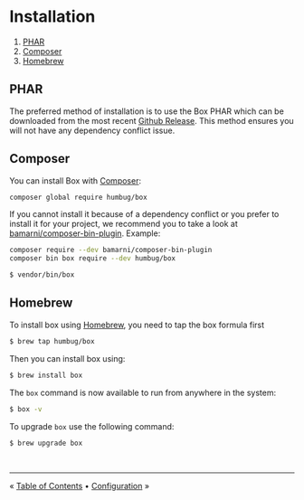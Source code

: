 # Installation

1. [PHAR](#phar)
1. [Composer](#composer)
1. [Homebrew](#homebrew)

## PHAR

The preferred method of installation is to use the Box PHAR which can be downloaded from the most recent
[Github Release][releases]. This method ensures you will not have any dependency conflict issue.


## Composer

You can install Box with [Composer][composer]:

```bash
composer global require humbug/box
```

If you cannot install it because of a dependency conflict or you prefer to install it for your project, we recommend
you to take a look at [bamarni/composer-bin-plugin][bamarni/composer-bin-plugin]. Example:

```bash
composer require --dev bamarni/composer-bin-plugin
composer bin box require --dev humbug/box

$ vendor/bin/box
```

## Homebrew

To install box using [Homebrew](https://brew.sh), you need to tap the box formula first

```bash
$ brew tap humbug/box
```

Then you can install box using:

```bash
$ brew install box
```

The `box` command is now available to run from anywhere in the system:

```bash
$ box -v
```

To upgrade `box` use the following command:

```bash
$ brew upgrade box
```

<br />
<hr />

« [Table of Contents](../README.md#table-of-contents) • [Configuration](configuration.md#configuration) »


[releases]: https://github.com/humbug/box/releases
[composer]: https://getcomposer.org
[bamarni/composer-bin-plugin]: https://github.com/bamarni/composer-bin-plugin
